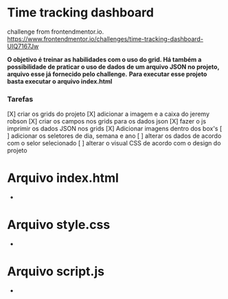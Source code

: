 # Time tracking dashboard
challenge from frontendmentor.io. https://www.frontendmentor.io/challenges/time-tracking-dashboard-UIQ7167Jw

**O objetivo é treinar as habilidades com o uso do grid. Há também a possibilidade de praticar o uso de dados de um arquivo JSON no projeto, arquivo esse já fornecido pelo challenge.** 
**Para executar esse projeto basta executar o arquivo index.html**
 ### Tarefas
 [X] criar os grids do projeto 
 [X] adicionar a imagem e a caixa do jeremy robson
 [X] criar os campos nos grids para os dados json
 [X] fazer o js imprimir os dados JSON nos grids
 [X] Adicionar imagens dentro dos box's
 [ ] adicionar os seletores de dia, semana e ano
 [ ] alterar os dados de acordo com o selor selecionado
 [ ] alterar o visual CSS de acordo com o design do projeto

 # Arquivo index.html
 * 

 # Arquivo style.css
 * 

 # Arquivo script.js
  * 